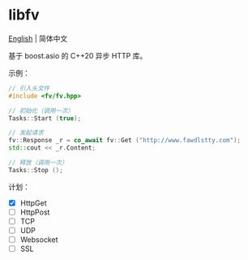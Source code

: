 ﻿# libfv

[English](./README.md) | 简体中文

基于 boost.asio 的 C++20 异步 HTTP 库。

示例：

```cpp
// 引入头文件
#include <fv/fv.hpp>

// 初始化（调用一次）
Tasks::Start (true);

// 发起请求
fv::Response _r = co_await fv::Get ("http://www.fawdlstty.com");
std::cout << _r.Content;

// 释放（调用一次）
Tasks::Stop ();
```

计划：

- [x] HttpGet
- [ ] HttpPost
- [ ] TCP
- [ ] UDP
- [ ] Websocket
- [ ] SSL
